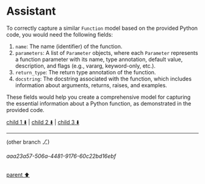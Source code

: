 # Assistant

To correctly capture a similar `Function` model based on the provided Python code, you would need the following fields:

1. `name`: The name (identifier) of the function.
2. `parameters`: A list of `Parameter` objects, where each `Parameter` represents a function parameter with its name, type annotation, default value, description, and flags (e.g., vararg, keyword-only, etc.).
3. `return_type`: The return type annotation of the function.
4. `docstring`: The docstring associated with the function, which includes information about arguments, returns, raises, and examples.

These fields would help you create a comprehensive model for capturing the essential information about a Python function, as demonstrated in the provided code.

[child 1 ⬇️](#aaa23a57-506a-4481-9176-60c22bd16ebf) | [child 2 ⬇️](#aaa2cba1-09a9-4470-b1b7-d9847cf69842) | [child 3 ⬇️](#aaa2ecf2-c237-44f1-a584-88b71182ed75)

---

(other branch ⎇)
###### aaa23a57-506a-4481-9176-60c22bd16ebf
[parent ⬆️](#d61e28b4-86e0-47ae-a9f7-3ac02d241d40)
